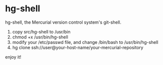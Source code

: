 hg-shell
========

hg-shell, the Mercurial version control system's git-shell.

1. copy src/hg-shell to /usr/bin
2. chmod +x /usr/bin/hg-shell
3. modify your /etc/passwd file, and change /bin/bash to /usr/bin/hg-shell
4. hg clone ssh://user@your-host-name/your-mercurial-repository

enjoy it!
